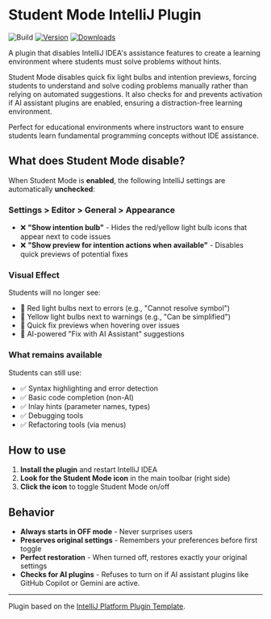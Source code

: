 # Student Mode IntelliJ Plugin

![Build](https://github.com/drop-project-edu/student-mode-ij-plugin/workflows/Build/badge.svg)
[![Version](https://img.shields.io/jetbrains/plugin/v/MARKETPLACE_ID.svg)](https://plugins.jetbrains.com/plugin/MARKETPLACE_ID)
[![Downloads](https://img.shields.io/jetbrains/plugin/d/MARKETPLACE_ID.svg)](https://plugins.jetbrains.com/plugin/MARKETPLACE_ID)

A plugin that disables IntelliJ IDEA's assistance features to create a learning environment where students must solve problems without hints.

<!-- Plugin description -->
Student Mode disables quick fix light bulbs and intention previews, forcing students to understand and solve coding problems manually rather than relying on automated suggestions. 
It also checks for and prevents activation if AI assistant plugins are enabled, ensuring a distraction-free learning environment.

Perfect for educational environments where instructors want to ensure students learn fundamental programming concepts without IDE assistance.
<!-- Plugin description end -->

## What does Student Mode disable?

When Student Mode is **enabled**, the following IntelliJ settings are automatically **unchecked**:

### Settings > Editor > General > Appearance
- ❌ **"Show intention bulb"** - Hides the red/yellow light bulb icons that appear next to code issues
- ❌ **"Show preview for intention actions when available"** - Disables quick previews of potential fixes

### Visual Effect
Students will no longer see:
- 🚫 Red light bulbs next to errors (e.g., "Cannot resolve symbol")
- 🚫 Yellow light bulbs next to warnings (e.g., "Can be simplified") 
- 🚫 Quick fix previews when hovering over issues
- 🚫 AI-powered "Fix with AI Assistant" suggestions

### What remains available
Students can still use:
- ✅ Syntax highlighting and error detection
- ✅ Basic code completion (non-AI)
- ✅ Inlay hints (parameter names, types)
- ✅ Debugging tools
- ✅ Refactoring tools (via menus)

## How to use

1. **Install the plugin** and restart IntelliJ IDEA
2. **Look for the Student Mode icon** in the main toolbar (right side)
3. **Click the icon** to toggle Student Mode on/off

## Behavior

- **Always starts in OFF mode** - Never surprises users
- **Preserves original settings** - Remembers your preferences before first toggle
- **Perfect restoration** - When turned off, restores exactly your original settings
- **Checks for AI plugins** - Refuses to turn on if AI assistant plugins like GitHub Copilot or Gemini are active.

---
Plugin based on the [IntelliJ Platform Plugin Template][template].

[template]: https://github.com/JetBrains/intellij-platform-plugin-template
[docs:plugin-description]: https://plugins.jetbrains.com/docs/intellij/plugin-user-experience.html#plugin-description-and-presentation





